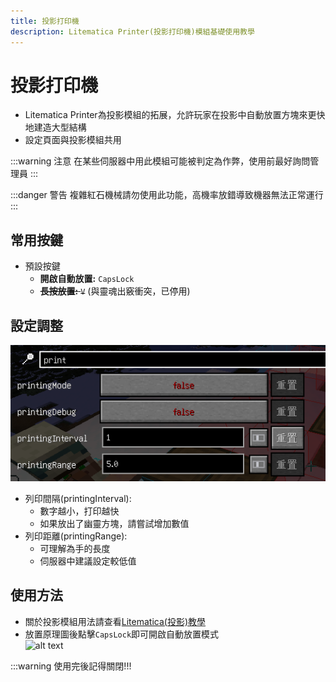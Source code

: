 ```yaml
---
title: 投影打印機
description: Litematica Printer(投影打印機)模組基礎使用教學
---
```


# 投影打印機
* Litematica Printer為投影模組的拓展，允許玩家在投影中自動放置方塊來更快地建造大型結構
* 設定頁面與投影模組共用

:::warning 注意
在某些伺服器中用此模組可能被判定為作弊，使用前最好詢問管理員
:::

:::danger 警告
複雜紅石機械請勿使用此功能，高機率放錯導致機器無法正常運行
:::

## 常用按鍵
* 預設按鍵
  * **開啟自動放置:** `CapsLock`
  * <s>**長按放置:** `V`</s> (與靈魂出竅衝突，已停用)

## 設定調整
   ![alt text](image-10.png)

* 列印間隔(printingInterval):
  * 數字越小，打印越快
  * 如果放出了幽靈方塊，請嘗試增加數值
* 列印距離(printingRange):
  * 可理解為手的長度
  * 伺服器中建議設定較低值

## 使用方法
* 關於投影模組用法請查看[Litematica(投影)教學](/docs/mod/use/litematica/litematica)
* 放置原理圖後點擊`CapsLock`即可開啟自動放置模式\
  ![alt text](recording-7.gif)

:::warning 使用完後記得關閉!!!
